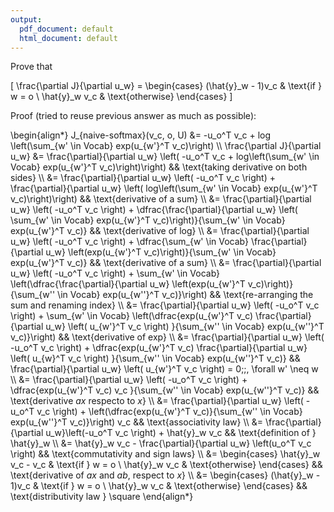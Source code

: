 ```yaml
---
output:
  pdf_document: default
  html_document: default
---
```

Prove that

\[
\frac{\partial J}{\partial u_w} = 
\begin{cases}
(\hat{y}_w - 1)v_c & \text{if } w = o \\
\hat{y}_w v_c & \text{otherwise}
\end{cases}
\]

Proof (tried to reuse previous answer as much as possible):

\begin{align*}
J_{naive-softmax}(v_c, o, U) &= -u_o^T v_c + 
log \left(\sum_{w' \in Vocab} exp(u_{w'}^T v_c)\right) \\\\
\frac{\partial J}{\partial u_w} &= \frac{\partial}{\partial u_w} \left( -u_o^T v_c + log\left(\sum_{w' \in Vocab} exp(u_{w'}^T v_c)\right)\right) && \text{taking derivative on both sides} \\\\
&= \frac{\partial}{\partial u_w} \left( -u_o^T v_c \right) +  \frac{\partial}{\partial u_w} \left( log\left(\sum_{w' \in Vocab} exp(u_{w'}^T v_c)\right)\right) && \text{derivative of a sum} \\\\
&= \frac{\partial}{\partial u_w} \left( -u_o^T v_c \right) +  \dfrac{\frac{\partial}{\partial u_w} \left( \sum_{w' \in Vocab} exp(u_{w'}^T v_c)\right)}{\sum_{w' \in Vocab} exp(u_{w'}^T v_c)} && \text{derivative of log} \\\\
&= \frac{\partial}{\partial u_w} \left( -u_o^T v_c \right) +  \dfrac{\sum_{w' \in Vocab} \frac{\partial}{\partial u_w} \left(exp(u_{w'}^T v_c)\right)}{\sum_{w' \in Vocab} exp(u_{w'}^T v_c)} && \text{derivative of a sum} \\\\
&= \frac{\partial}{\partial u_w} \left( -u_o^T v_c \right) +  \sum_{w' \in Vocab} \left(\dfrac{\frac{\partial}{\partial u_w} \left(exp(u_{w'}^T v_c)\right)}{\sum_{w'' \in Vocab} exp(u_{w''}^T v_c)}\right) && \text{re-arranging the sum and renaming index} \\\\
&= \frac{\partial}{\partial u_w} \left( -u_o^T v_c \right) +  \sum_{w' \in Vocab} \left(\dfrac{exp(u_{w'}^T v_c) \frac{\partial}{\partial u_w} \left( u_{w'}^T v_c \right) }{\sum_{w'' \in Vocab} exp(u_{w''}^T v_c)}\right) && \text{derivative of exp} \\\\
&= \frac{\partial}{\partial u_w} \left( -u_o^T v_c \right) +  \dfrac{exp(u_{w'}^T v_c) \frac{\partial}{\partial u_w} \left( u_{w}^T v_c \right) }{\sum_{w'' \in Vocab} exp(u_{w''}^T v_c)} && \frac{\partial}{\partial u_w} \left( u_{w'}^T v_c \right) = 0\;\;, \forall w' \neq w \\\\
&= \frac{\partial}{\partial u_w} \left( -u_o^T v_c \right) +   \dfrac{exp(u_{w'}^T v_c) v_c }{\sum_{w'' \in Vocab} exp(u_{w''}^T v_c)} && \text{derivative $ax$ respecto to $x$} \\\\
&= \frac{\partial}{\partial u_w} \left( -u_o^T v_c \right) +   \left(\dfrac{exp(u_{w'}^T v_c)}{\sum_{w'' \in Vocab} exp(u_{w''}^T v_c)}\right) v_c && \text{associativity law} \\\\
&=  \frac{\partial}{\partial u_w}\left(-u_o^T v_c \right) + 
\hat{y}_w v_c && \text{definition of } \hat{y}_w  \\\\
&= \hat{y}_w v_c - \frac{\partial}{\partial u_w} \left(u_o^T v_c \right) && \text{commutativity and sign laws} \\\\
&= \begin{cases}
\hat{y}_w v_c - v_c & \text{if } w = o \\
\hat{y}_w v_c & \text{otherwise}
\end{cases} && \text{derivative of $ax$ and $ab$, respect to $x$} \\\\
&= \begin{cases}
(\hat{y}_w - 1)v_c & \text{if } w = o \\
\hat{y}_w v_c & \text{otherwise}
\end{cases} && \text{distributivity law  } \square
\end{align*}
